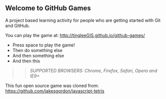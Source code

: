 ## Welcome to GitHub Games

A project based learning activity for people who are getting started with Git and GitHub.

You can play the game at: http://tingleeGIS.github.io/github-games/

- Press space to play the game!
- Then do something else
- And then something else
- And then this

>> _*SUPPORTED BROWSERS*: Chrome, Firefox, Safari, Opera and IE9+_

This fun open source game was cloned from: https://github.com/jakesgordon/javascript-tetris
